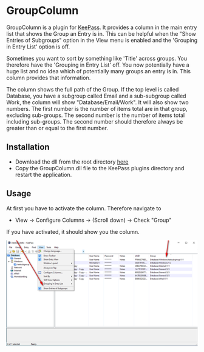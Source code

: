 # GroupColumn
GroupColumn is a plugin for [KeePass](http://keepass.info). It provides a column in the main entry list that shows the Group an Entry is in.  This can be helpful when the "Show Entries of Subgroups" option in the View menu is enabled and the 'Grouping in Entry List' option is off.

Sometimes you want to sort by something like 'Title' across groups.  You therefore have the 'Grouping in Entry List' off.  You now potentially have a huge list and no idea which of potentially many groups an entry is in.  This column provides that information.

The column shows the full path of the Group.  If the top level is called Database, you have a subgroup called Email and a sub-subgroup called Work, the column will show "Database/Email/Work".  It will also show two numbers.  The first number is the number of items total are in that group, excluding sub-groups.  The second number is the number of items total including sub-groups.  The second number should therefore always be greater than or equal to the first number.

## Installation

 - Download the dll from the root directory [here](https://github.com/jnash67/KeePassGroupColumn/blob/master/GroupColumn.dll)
 - Copy the GroupColumn.dll file to the KeePass plugins directory and restart the application.


## Usage

At first you have to activate the column. Therefore navigate to
 - View -> Configure Columns -> (Scroll down) -> Check "Group"


If you have activated, it should show you the column.

![Column](Screenshots/screenshot-1.PNG)

